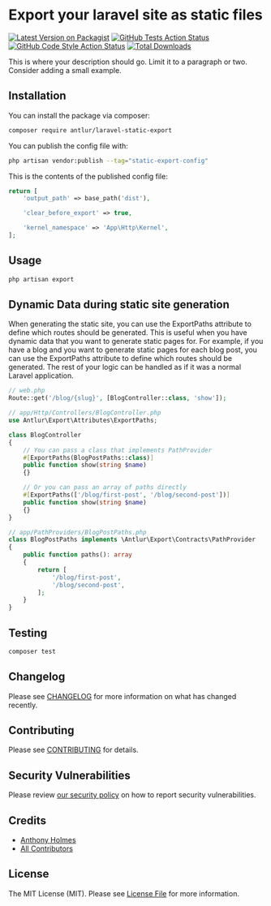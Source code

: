# Export your laravel site as static files

[![Latest Version on Packagist](https://img.shields.io/packagist/v/antlur/laravel-static-export.svg?style=flat-square)](https://packagist.org/packages/antlur/laravel-static-export)
[![GitHub Tests Action Status](https://img.shields.io/github/actions/workflow/status/antlur/laravel-static-export/run-tests.yml?branch=main&label=tests&style=flat-square)](https://github.com/antlur/laravel-static-export/actions?query=workflow%3Arun-tests+branch%3Amain)
[![GitHub Code Style Action Status](https://img.shields.io/github/actions/workflow/status/antlur/laravel-static-export/fix-php-code-style-issues.yml?branch=main&label=code%20style&style=flat-square)](https://github.com/antlur/laravel-static-export/actions?query=workflow%3A"Fix+PHP+code+style+issues"+branch%3Amain)
[![Total Downloads](https://img.shields.io/packagist/dt/antlur/laravel-static-export.svg?style=flat-square)](https://packagist.org/packages/antlur/laravel-static-export)

This is where your description should go. Limit it to a paragraph or two. Consider adding a small example.

## Installation

You can install the package via composer:

```bash
composer require antlur/laravel-static-export
```

You can publish the config file with:

```bash
php artisan vendor:publish --tag="static-export-config"
```

This is the contents of the published config file:

```php
return [
    'output_path' => base_path('dist'),

    'clear_before_export' => true,

    'kernel_namespace' => 'App\Http\Kernel',
];
```

## Usage

```bash
php artisan export
```

## Dynamic Data during static site generation

When generating the static site, you can use the ExportPaths attribute to define which routes should be generated. This is useful when you have dynamic data that you want to generate static pages for. For example, if you have a blog and you want to generate static pages for each blog post, you can use the ExportPaths attribute to define which routes should be generated. The rest of your logic can be handled as if it was a normal Laravel application.

```php
// web.php
Route::get('/blog/{slug}', [BlogController::class, 'show']);

// app/Http/Controllers/BlogController.php
use Antlur\Export\Attributes\ExportPaths;

class BlogController
{
    // You can pass a class that implements PathProvider
    #[ExportPaths(BlogPostPaths::class)]
    public function show(string $name)
    {}

    // Or you can pass an array of paths directly
    #[ExportPaths(['/blog/first-post', '/blog/second-post'])]
    public function show(string $name)
    {}
}

// app/PathProviders/BlogPostPaths.php
class BlogPostPaths implements \Antlur\Export\Contracts\PathProvider
{
    public function paths(): array
    {
        return [
            '/blog/first-post',
            '/blog/second-post',
        ];
    }
}
```

## Testing

```bash
composer test
```

## Changelog

Please see [CHANGELOG](CHANGELOG.md) for more information on what has changed recently.

## Contributing

Please see [CONTRIBUTING](CONTRIBUTING.md) for details.

## Security Vulnerabilities

Please review [our security policy](../../security/policy) on how to report security vulnerabilities.

## Credits

-   [Anthony Holmes](https://github.com/anthonyholmes)
-   [All Contributors](../../contributors)

## License

The MIT License (MIT). Please see [License File](LICENSE.md) for more information.
